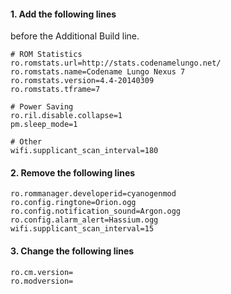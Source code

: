 #### 1. Add the following lines ####
before the Additional Build line. 
~~~
# ROM Statistics
ro.romstats.url=http://stats.codenamelungo.net/
ro.romstats.name=Codename Lungo Nexus 7
ro.romstats.version=4.4-20140309
ro.romstats.tframe=7

# Power Saving
ro.ril.disable.collapse=1
pm.sleep_mode=1

# Other 
wifi.supplicant_scan_interval=180
~~~

#### 2. Remove the following lines ####
~~~
ro.rommanager.developerid=cyanogenmod
ro.config.ringtone=Orion.ogg
ro.config.notification_sound=Argon.ogg
ro.config.alarm_alert=Hassium.ogg
wifi.supplicant_scan_interval=15 
~~~

#### 3. Change the following lines ####
~~~
ro.cm.version=
ro.modversion=
~~~
